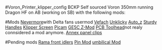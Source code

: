 #Voron_Printer_klipper_config BCKP
Self sourced Voron 350mm running Dragon HF on AB (working on SB) with the following mods:

#Mods
[Nevermore](https://github.com/nevermore3d/Nevermore_Micro)with Delta fans usermod
[Vefach](https://github.com/VoronDesign/VoronUsers/tree/master/printer_mods/KevinAkaSam/VEFACH)
[Unklicky](https://github.com/majarspeed/Unklicky)
[Auto_z](https://github.com/protoloft/klipper_z_calibration)
[Sturdy Handles](https://github.com/VoronDesign/VoronUsers/tree/master/printer_mods/jeoje/Sturdy_Handles)
[Klipper Screen](https://klipperscreen.readthedocs.io/en/latest/)
[Picam](https://github.com/VoronDesign/VoronUsers/tree/master/printer_mods/richardjm/picam-corner)
[GE5C Z-Mod](https://github.com/hartk1213/MISC/tree/main/Voron%20Mods/Voron%202/2.4/Voron2.4_GE5C)
[PCB Toolhead](https://github.com/VoronDesign/Voron-Hardware/tree/master/Afterburner_Toolhead_PCB)not realy connsidered a mod anymore. 
[Annex panel clips](https://github.com/Annex-Engineering/Other_Printer_Mods/tree/master/All_Printers/Annex_Panel_2020_Clips_and_Hinges/panel_clips_and_corners)

#Pending mods
[Rama front idlers](https://github.com/Ramalama2/Voron-2-Mods/tree/main/Front_Idlers)
[Pin Mod](https://github.com/hartk1213/MISC/tree/main/Voron%20Mods/Voron%202/2.4/Voron2.4_Pins_Mod)
[umbilical Mod](https://github.com/hartk1213/MISC/tree/main/Voron%20Mods/Voron%202/2.4/Voron2.4_umbilical_strain_relief)


